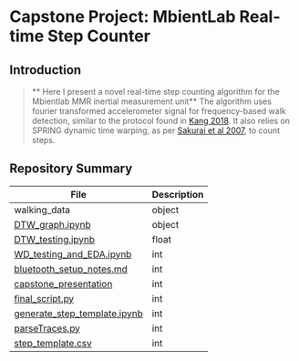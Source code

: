 # Capstone Project: MbientLab Real-time Step Counter

## Introduction

> ** Here I present a novel real-time step counting algorithm for the Mbientlab MMR inertial measurement unit**
> The algorithm uses fourier transformed accelerometer signal for frequency-based walk detection, similar to the protocol found in [Kang 2018](https://www.ncbi.nlm.nih.gov/pmc/articles/PMC5796454/).
> It also relies on SPRING dynamic time warping, as per [Sakurai et al 2007](https://www.dm.sanken.osaka-u.ac.jp/~yasushi/publications/spring-slides.pdf), to count steps.

## Repository Summary

|File|Description|
|---|---|
|walking_data|object|
|[DTW_graph.ipynb](DTW_graph.ipynb)|object|
|[DTW_testing.ipynb](DTW_testing.ipynb)|float|
|[WD_testing_and_EDA.ipynb](WD_testing_and_EDA.ipynb)|int|
|[bluetooth_setup_notes.md](bluetooth_setup_notes.md)|int|
|[capstone_presentation](capstone_presentation)|int|
|[final_script.py](final_script.py)|int|
|[generate_step_template.ipynb](generate_step_template.ipynb)|int|
|[parseTraces.py](parseTraces.py)|int|
|[step_template.csv](step_template.csv)|int|

